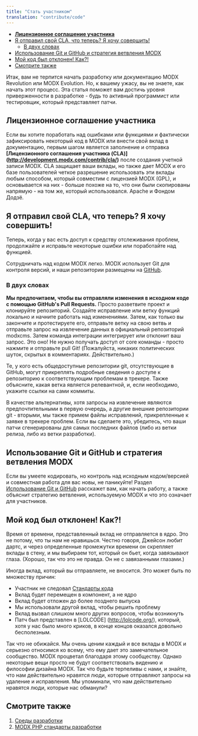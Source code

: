 ```yaml
---
title: "Стать участником"
translation: "contribute/code"
---
```


- [**Лицензионное соглашение участника**](#%D0%BB%D0%B8%D1%86%D0%B5%D0%BD%D0%B7%D0%B8%D0%BE%D0%BD%D0%BD%D0%BE%D0%B5-%D1%81%D0%BE%D0%B3%D0%BB%D0%B0%D1%88%D0%B5%D0%BD%D0%B8%D0%B5-%D1%83%D1%87%D0%B0%D1%81%D1%82%D0%BD%D0%B8%D0%BA%D0%B0)
- [Я отправил свой CLA, что теперь? Я хочу совершить!](#%D1%8F-%D0%BE%D1%82%D0%BF%D1%80%D0%B0%D0%B2%D0%B8%D0%BB-%D1%81%D0%B2%D0%BE%D0%B9-cla-%D1%87%D1%82%D0%BE-%D1%82%D0%B5%D0%BF%D0%B5%D1%80%D1%8C-%D1%8F-%D1%85%D0%BE%D1%87%D1%83-%D1%81%D0%BE%D0%B2%D0%B5%D1%80%D1%88%D0%B8%D1%82%D1%8C)
  - [В двух словах](#%D0%B2-%D0%B4%D0%B2%D1%83%D1%85-%D1%81%D0%BB%D0%BE%D0%B2%D0%B0%D1%85)
- [Использование Git и GitHub и стратегия ветвления MODX](#%D0%B8%D1%81%D0%BF%D0%BE%D0%BB%D1%8C%D0%B7%D0%BE%D0%B2%D0%B0%D0%BD%D0%B8%D0%B5-git-%D0%B8-github-%D0%B8-%D1%81%D1%82%D1%80%D0%B0%D1%82%D0%B5%D0%B3%D0%B8%D1%8F-%D0%B2%D0%B5%D1%82%D0%B2%D0%BB%D0%B5%D0%BD%D0%B8%D1%8F-modx)
- [Мой код был отклонен! Как?!](#%D0%BC%D0%BE%D0%B9-%D0%BA%D0%BE%D0%B4-%D0%B1%D1%8B%D0%BB-%D0%BE%D1%82%D0%BA%D0%BB%D0%BE%D0%BD%D0%B5%D0%BD-%D0%BA%D0%B0%D0%BA)
- [Смотрите также](#%D1%81%D0%BC%D0%BE%D1%82%D1%80%D0%B8%D1%82%D0%B5-%D1%82%D0%B0%D0%BA%D0%B6%D0%B5)

Итак, вам не терпится начать разработку или документацию MODX Revolution или MODX Evolution. Но, к вашему ужасу, вы не знаете, как начать этот процесс. Эта статья поможет вам достичь уровня приверженности в разработке - будь то активный программист или тестировщик, который представляет патчи.

## **Лицензионное соглашение участника**

Если вы хотите поработать над ошибками или функциями и фактически зафиксировать некоторый код в MODX или внести свой вклад в документацию, первым шагом является заполнение и отправка **[Лицензионного соглашения участника (CLA)] (http://development.modx.com/contrib/cla/)** после создания учетной записи MODX. CLA защищает ваши вклады, но также дает MODX и его базе пользователей четкое разрешение использовать эти вклады любым способом, который совместим с лицензией MODX (GPL), и основывается на них - больше похоже на то, что они были скопированы напрямую - на том же, который использовался. Apache и Фондом Додзё.

## Я отправил свой CLA, что теперь? Я хочу совершить!

Теперь, когда у вас есть доступ к средству отслеживания проблем, продолжайте и исправьте некоторые ошибки или поработайте над функцией.

Сотрудничать над кодом MODX легко. MODX использует Git для контроля версий, и наши репозитории размещены на [GitHub](http://github.com/modxcms/).

### В двух словах

**Мы предпочитаем, чтобы вы отправляли изменения в исходном коде с помощью GitHub's Pull Requests.** Просто разветвите проект и клонируйте репозиторий. Создайте исправление или ветку функций локально и начните работать над изменениями. Затем, как только вы закончите и протестируете его, отправьте ветку на свою ветвь и отправьте запрос на извлечение данных в официальный репозиторий modxcms. Затем команда интеграции интегрирует или отклонит ваш запрос. Это оно! Не нужно получать доступ от core команды - просто нажмите и отправьте pull Git! (Пожалуйста, никаких политических шуток, скрытых в комментариях. Действительно.)

Те, у кого есть общедоступные репозитории git, отсутствующие в GitHub, могут прикреплять подробные сведения о доступе к репозиторию к соответствующим проблемам в трекере. Также объясните, какая ветка является релевантной, и, если необходимо, укажите ссылки на сами коммиты.

В качестве альтернативы, хотя запросы на извлечение являются предпочтительными в первую очередь, а другие внешние репозитории git - вторыми, мы также примем файлы исправлений, прикрепленные к заявке в трекере проблем. Если вы сделаете это, убедитесь, что ваши патчи сгенерированы для самых последних файлов (либо из ветки релиза, либо из ветки разработки).

## Использование Git и GitHub и стратегия ветвления MODX

Если вы умеете кодировать, но контроль над исходным кодом/версией и совместная работа для вас новы, не паникуйте! Раздел [Использование Git и GitHub](/community/contrib/using-git-and-github/) расскажет вам, как начать работу, а также объяснит стратегию ветвления, используемую MODX и что это означает для участников.

## Мой код был отклонен! Как?!

Время от времени, представленный вклад не отправляется в ядро. Это не потому, что ты нам не нравишься. Честно говоря, Джейсон любит дартс, и через определенные промежутки времени он скрепляет вклады в стену, и мы выбираем тот, который он бьет, когда завязывают глаза. (Хорошо, так что это не правда. Он не с завязанными глазами.)

Иногда вклад, который вы отправляете, не вносится. Это может быть по множеству причин:

- Участник не следовал [Стандарты кода](_legacy/developing-in-modx/code-standards "Code Standards")
- Вклад будет перемещен в компонент, а не ядро
- Вклад будет отложен до более позднего выпуска
- Мы использовали другой вклад, чтобы решить проблему
- Вклад вызвал слишком много других вопросов, чтобы возникнуть
- Патч был представлен в [LOLCODE] (http://lolcode.org/), который, хотя у нас было много криков, в конце концов оказался довольно бесполезным.

Так что не обижайся. Мы очень ценим каждый и все вклады в MODX и серьезно относимся ко всему, что ему дает это замечательное сообщество. MODX процветал благодаря этому сообществу. Однако некоторые вещи просто не будут соответствовать видению и философии дизайна MODX. Так что будьте терпеливы с нами, и знайте, что нам действительно нравятся люди, которые отправляют запросы на удаление и исправления. Мы упоминали, что нам действительно нравятся люди, которые нас обманули?

## Смотрите также

1. [Среды разработки](/contribute/code/development-environment)
2. [MODX PHP стандарты разработки](/contribute/code/coding-standards)
